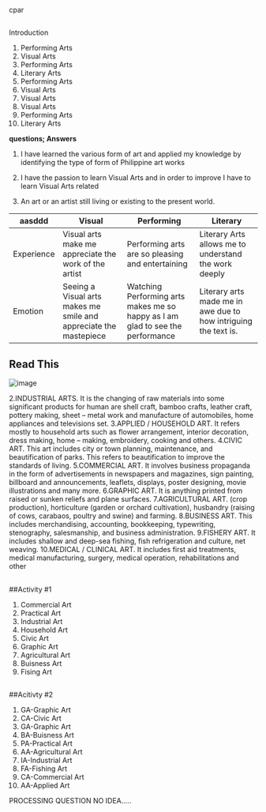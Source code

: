cpar
##
Introduction
1. Performing Arts
2. Visual Arts
3. Performing Arts
4. Literary Arts
5. Performing Arts
6. Visual Arts
7. Visual Arts
8. Visual Arts
9. Performing Arts
10. Literary Arts

**questions; Answers**
1. I have learned the various form of art and applied my knowledge by identifying the type of form of Philippine art works
2. I have the passion to learn Visual Arts and in order to improve I have to learn Visual Arts related

1. An art or an artist still living or existing to the present world.

| aasddd | Visual | Performing | Literary |
| -- | -- | -- | -- |
|Experience|Visual arts make me appreciate the work of the artist|Performing arts are so pleasing and entertaining|Literary Arts allows me to understand the work deeply|
|Emotion|Seeing a Visual arts makes me smile and appreciate the mastepiece|Watching Performing arts makes me so happy as I am glad to see the performance|Literary arts made me in awe due to how intriguing the text is.|

##

## Read This
![image](https://user-images.githubusercontent.com/88429672/223658383-277a6efc-5bf8-4a90-9bf5-bb8fedc4005c.png)

2.INDUSTRIAL ARTS. It is the changing of raw materials  into some significant products for human are shell craft, bamboo crafts, leather craft, pottery making, sheet – metal work and manufacture of automobiles, home appliances and televisions set.
3.APPLIED / HOUSEHOLD ART. It refers mostly to household arts such as flower arrangement, interior decoration, dress making, home – making, embroidery, cooking and others.
4.CIVIC ART. This art includes city or town planning, maintenance, and beautification of parks. This refers to beautification to improve the standards of living.
5.COMMERCIAL ART. It involves business propaganda in the form of advertisements in newspapers and magazines, sign painting, billboard and announcements, leaflets, displays, poster designing, movie illustrations and many more.
6.GRAPHIC ART. It is anything printed from raised or sunken reliefs and plane surfaces.
7.AGRICULTURAL ART. (crop production), horticulture (garden or orchard cultivation), husbandry (raising of cows, carabaos, poultry and swine) and farming.
8.BUSINESS ART. This includes merchandising, accounting, bookkeeping, typewriting, stenography, salesmanship, and business administration. 
9.FISHERY ART. It includes shallow and deep-sea fishing, fish refrigeration and culture, net weaving. 
10.MEDICAL / CLINICAL ART. It includes first aid treatments, medical manufacturing, surgery, medical operation, rehabilitations and other

##

##Activity #1
1. Commercial Art
2. Practical Art
3. Industrial Art
4. Household Art
5. Civic Art
6. Graphic Art
7. Agricultural Art
8. Buisness Art
9. Fising Art
##

##Acitivty #2
1. GA-Graphic Art
2. CA-Civic Art
3. GA-Graphic Art
4. BA-Buisness Art
5. PA-Practical Art
6. AA-Agricultural Art
7. IA-Industrial Art
8. FA-Fishing Art
9. CA-Commercial Art
10. AA-Applied Art  

PROCESSING QUESTION
NO IDEA.....
##

